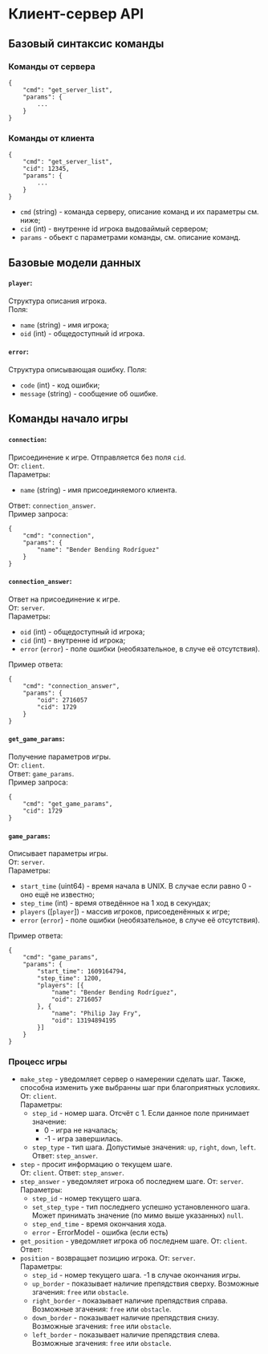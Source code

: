 # Клиент-сервер API

## Базовый синтаксис команды

### Команды от сервера
    {
        "cmd": "get_server_list",
        "params": {
            ...
        }
    }
    
### Команды от клиента
    {
        "cmd": "get_server_list",
        "сid": 12345,
        "params": {
            ...
        }
    }

* `cmd` (string) - команда серверу, описание команд и их параметры см. ниже;
* `cid` (int) - внутренне id игрока выдоваймый сервером;
* `params` - обьект с параметрами команды, см. описание команд.
   
## Базовые модели данных

#### `player`:
Структура описания игрока.  
Поля:
* `name` (string) - имя игрока;
* `oid` (int) - общедоступный id игрока.
    
#### `error`:
Структура описывающая ошибку.
Поля:
* `code` (int) - код ошибки;
* `message` (string) - сообщение об ошибке.

## Команды начало игры


#### `connection`:
Присоединение к игре. Отправляется без поля `cid`.  
От: `client`.  
Параметры:  
* `name` (string) - имя присоединяемого клиента.  

Ответ: `connection_answer`.  
Пример запроса:

    {
        "cmd": "connection",
        "params": {
            "name": "Bender Bending Rodríguez"
        }
    }

#### `connection_answer`:
Ответ на присоединение к игре.  
От: `server`.  
Параметры:  
* `oid` (int) - общедоступный id игрока;
* `сid` (int) - внутренне id игрока;
* `error` (`error`) - поле ошибки (необязательное, в случе её отсутствия).

Пример ответа:

    {
        "cmd": "connection_answer",
        "params": {
            "oid": 2716057
            "сid": 1729
        }
    }

#### `get_game_params`:
Получение параметров игры.  
От: `client`.  
Ответ: `game_params`.  
Пример запроса:

    {
        "cmd": "get_game_params",
        "cid": 1729
    }

#### `game_params`:
Описывает параметры игры.  
От: `server`.  
Параметры:  
* `start_time` (uint64) - время начала в UNIX. В случае если равно 0 - оно ещё не известно;
* `step_time` (int) - время отведённое на 1 ход в секундах;
* `players` ([`player`]) - массив игроков, присоеденённых к игре;
* `error` (`error`) - поле ошибки (необязательное, в случе её отсутствия).

Пример ответа:

    {
        "cmd": "game_params",
        "params": {
            "start_time": 1609164794,
            "step_time": 1200,
            "players": [{
                "name": "Bender Bending Rodríguez",
                "oid": 2716057
            }, {
                "name": "Philip Jay Fry",
                "oid": 13194894195
            }]
        }
    }

### Процесс игры
*   `make_step` - уведомляет сервер о намерении сделать шаг. Также, способна изменить уже выбранны шаг при благоприятных условиях.  
    От: `client`.   
    Параметры: 
    * `step_id` - номер шага. Отсчёт с 1. Если данное поле принимает значение:
        * 0  - игра не началась;
        * -1 - игра завершилась.
    * `step_type` - тип шага. Допустимые значения: `up`, `right`, `down`, `left`.
    Ответ: `step_answer`.
*   `step` - просит информацию о текущем шаге.  
    От: `client`.
    Ответ: `step_answer`.
*   `step_answer` - уведомляет игрока об последнем шаге. 
    От: `server`.  
    Параметры: 
    * `step_id` - номер текущего шага.
    * `set_step_type` - тип последнего успешно установленного шага. Может принимать значение (по мимо выше указанных) `null`.
    * `step_end_time` - время окончания хода.
    * `error` - ErrorModel - ошибка (если есть)
*   `get_position` - уведомляет игрока об последнем шаге. 
    От: `client`.  
    Ответ: 
*   `position` - возвращает позицию игрока.
    От: `server`.  
    Параметры: 
    * `step_id` - номер текущего шага. -1 в случае окончания игры.
    * `up_border` - показывает наличие препядствия сверху. Возможные згачения: `free` или `obstacle`.
    * `right_border` - показывает наличие препядствия справа. Возможные згачения: `free` или `obstacle`.
    * `down_border` - показывает наличие препядствия снизу. Возможные згачения: `free` или `obstacle`.
    * `left_border` - показывает наличие препядствия слева. Возможные згачения: `free` или `obstacle`.
    
